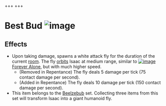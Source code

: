 +++
+++

 # Best Bud ![image](/image/Best_Bud.png) 

Effects
---------


* Upon taking damage, spawns a white attack fly for the duration of the current [room](/wiki/Rooms "Rooms"). The fly [orbits](/wiki/Familiar#Orbital_Familiars "Familiar") Isaac at medium range, similar to [![image](/image/Forever_Alone.png)](/wiki/Forever_Alone "Forever Alone") [Forever Alone](/wiki/Forever_Alone "Forever Alone"), but with much higher speed.
	+ (Removed in Repentance) The fly deals 5 damage per tick (75 contact damage per second).
	+ (Added in Repentance) The fly deals 10 damage per tick (150 contact damage per second).
* This item belongs to the [Beelzebub](/wiki/Beelzebub "Beelzebub") set. Collecting three items from this set will transform Isaac into a giant humanoid fly.



